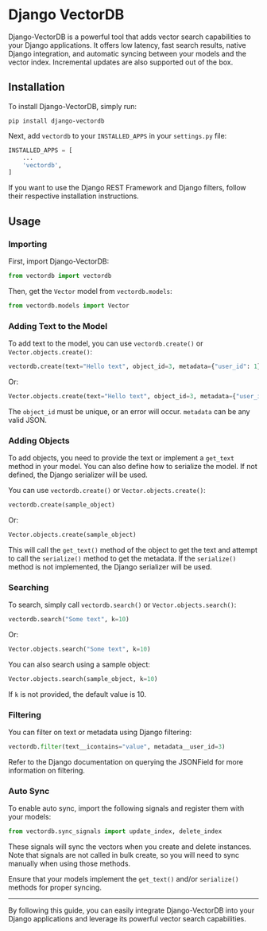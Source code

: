 # Django VectorDB

Django-VectorDB is a powerful tool that adds vector search capabilities to your Django applications. It offers low latency, fast search results, native Django integration, and automatic syncing between your models and the vector index. Incremental updates are also supported out of the box.

## Installation

To install Django-VectorDB, simply run:

```
pip install django-vectordb
```

Next, add `vectordb` to your `INSTALLED_APPS` in your `settings.py` file:

```python
INSTALLED_APPS = [
    ...
    'vectordb',
]
```

If you want to use the Django REST Framework and Django filters, follow their respective installation instructions.

## Usage

### Importing

First, import Django-VectorDB:

```python
from vectordb import vectordb
```

Then, get the `Vector` model from `vectordb.models`:

```python
from vectordb.models import Vector
```

### Adding Text to the Model

To add text to the model, you can use `vectordb.create()` or `Vector.objects.create()`:

```python
vectordb.create(text="Hello text", object_id=3, metadata={"user_id": 1})
```

Or:

```python
Vector.objects.create(text="Hello text", object_id=3, metadata={"user_id": 1})
```

The `object_id` must be unique, or an error will occur. `metadata` can be any valid JSON.

### Adding Objects

To add objects, you need to provide the text or implement a `get_text` method in your model. You can also define how to serialize the model. If not defined, the Django serializer will be used.

You can use `vectordb.create()` or `Vector.objects.create()`:

```python
vectordb.create(sample_object)
```

Or:

```python
Vector.objects.create(sample_object)
```

This will call the `get_text()` method of the object to get the text and attempt to call the `serialize()` method to get the metadata. If the `serialize()` method is not implemented, the Django serializer will be used.

### Searching

To search, simply call `vectordb.search()` or `Vector.objects.search()`:

```python
vectordb.search("Some text", k=10)
```

Or:

```python
Vector.objects.search("Some text", k=10)
```

You can also search using a sample object:

```python
Vector.objects.search(sample_object, k=10)
```

If `k` is not provided, the default value is 10.

### Filtering

You can filter on text or metadata using Django filtering:

```python
vectordb.filter(text__icontains="value", metadata__user_id=3)
```

Refer to the Django documentation on querying the JSONField for more information on filtering.

### Auto Sync

To enable auto sync, import the following signals and register them with your models:

```python
from vectordb.sync_signals import update_index, delete_index
```

These signals will sync the vectors when you create and delete instances. Note that signals are not called in bulk create, so you will need to sync manually when using those methods.

Ensure that your models implement the `get_text()` and/or `serialize()` methods for proper syncing.

---

By following this guide, you can easily integrate Django-VectorDB into your Django applications and leverage its powerful vector search capabilities.
